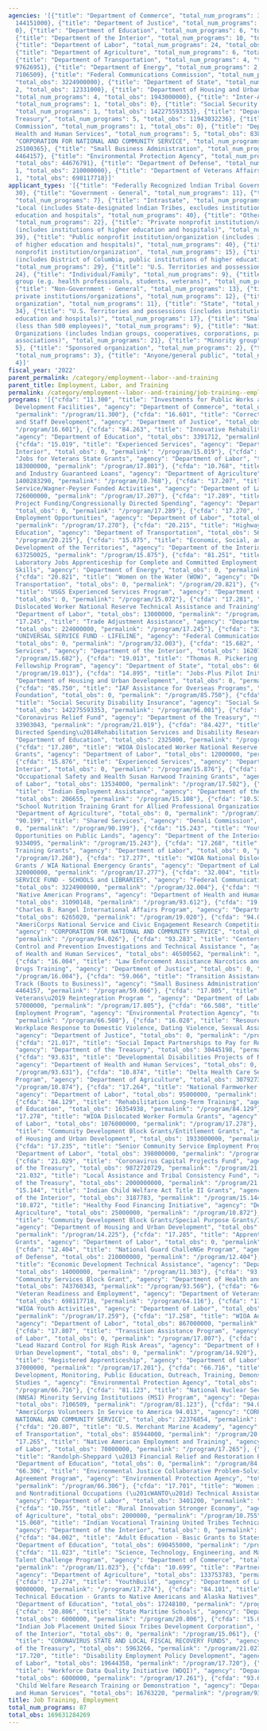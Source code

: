 ```yaml
---
agencies: '[{"title": "Department of Commerce", "total_num_programs": 3, "total_obs":
  144151000}, {"title": "Department of Justice", "total_num_programs": 3, "total_obs":
  0}, {"title": "Department of Education", "total_num_programs": 6, "total_obs": 729774750},
  {"title": "Department of the Interior", "total_num_programs": 10, "total_obs": 651599262},
  {"title": "Department of Labor", "total_num_programs": 24, "total_obs": 5217579558},
  {"title": "Department of Agriculture", "total_num_programs": 6, "total_obs": 1564116346},
  {"title": "Department of Transportation", "total_num_programs": 4, "total_obs":
  97626951}, {"title": "Department of Energy", "total_num_programs": 2, "total_obs":
  7106509}, {"title": "Federal Communications Commission", "total_num_programs": 2,
  "total_obs": 3224900000}, {"title": "Department of State", "total_num_programs":
  2, "total_obs": 12331000}, {"title": "Department of Housing and Urban Development",
  "total_num_programs": 4, "total_obs": 1943000000}, {"title": "Inter-American Foundation",
  "total_num_programs": 1, "total_obs": 0}, {"title": "Social Security Administration",
  "total_num_programs": 1, "total_obs": 142275593353}, {"title": "Department of the
  Treasury", "total_num_programs": 5, "total_obs": 11943032236}, {"title": "Denali
  Commission", "total_num_programs": 1, "total_obs": 0}, {"title": "Department of
  Health and Human Services", "total_num_programs": 5, "total_obs": 838114273}, {"title":
  "CORPORATION FOR NATIONAL AND COMMUNITY SERVICE", "total_num_programs": 2, "total_obs":
  25100365}, {"title": "Small Business Administration", "total_num_programs": 1, "total_obs":
  4464157}, {"title": "Environmental Protection Agency", "total_num_programs": 3,
  "total_obs": 44676791}, {"title": "Department of Defense", "total_num_programs":
  1, "total_obs": 210000000}, {"title": "Department of Veterans Affairs", "total_num_programs":
  1, "total_obs": 698117718}]'
applicant_types: '[{"title": "Federally Recognized lndian Tribal Governments", "total_num_programs":
  30}, {"title": "Government - General", "total_num_programs": 11}, {"title": "Interstate",
  "total_num_programs": 7}, {"title": "Intrastate", "total_num_programs": 7}, {"title":
  "Local (includes State-designated lndian Tribes, excludes institutions of higher
  education and hospitals", "total_num_programs": 40}, {"title": "Other public institution/organization",
  "total_num_programs": 22}, {"title": "Private nonprofit institution/organization
  (includes institutions of higher education and hospitals)", "total_num_programs":
  39}, {"title": "Public nonprofit institution/organization (includes institutions
  of higher education and hospitals)", "total_num_programs": 40}, {"title": "Quasi-public
  nonprofit institution/organization", "total_num_programs": 15}, {"title": "State
  (includes District of Columbia, public institutions of higher education and hospitals)",
  "total_num_programs": 29}, {"title": "U.S. Territories and possessions", "total_num_programs":
  24}, {"title": "Individual/Family", "total_num_programs": 9}, {"title": "Specialized
  group (e.g. health professionals, students, veterans)", "total_num_programs": 5},
  {"title": "Non-Government - General", "total_num_programs": 13}, {"title": "Other
  private institutions/organizations", "total_num_programs": 12}, {"title": "Profit
  organization", "total_num_programs": 11}, {"title": "State", "total_num_programs":
  34}, {"title": "U.S. Territories and possessions (includes institutions of higher
  education and hospitals)", "total_num_programs": 17}, {"title": "Small business
  (less than 500 employees)", "total_num_programs": 9}, {"title": "Native American
  Organizations (includes lndian groups, cooperatives, corporations, partnerships,
  associations)", "total_num_programs": 21}, {"title": "Minority group", "total_num_programs":
  5}, {"title": "Sponsored organization", "total_num_programs": 2}, {"title": "Federal",
  "total_num_programs": 3}, {"title": "Anyone/general public", "total_num_programs":
  4}]'
fiscal_year: '2022'
parent_permalink: /category/employment--labor--and-training
parent_title: Employment, Labor, and Training
permalink: /category/employment--labor--and-training/job-training--employment
programs: '[{"cfda": "11.300", "title": "Investments for Public Works and Economic
  Development Facilities", "agency": "Department of Commerce", "total_obs": 128151000,
  "permalink": "/program/11.300"}, {"cfda": "16.601", "title": "Corrections Training
  and Staff Development", "agency": "Department of Justice", "total_obs": 0, "permalink":
  "/program/16.601"}, {"cfda": "84.263", "title": "Innovative Rehabilitation Training",
  "agency": "Department of Education", "total_obs": 3391712, "permalink": "/program/84.263"},
  {"cfda": "15.019", "title": "Experienced Services", "agency": "Department of the
  Interior", "total_obs": 0, "permalink": "/program/15.019"}, {"cfda": "17.801", "title":
  "Jobs for Veterans State Grants", "agency": "Department of Labor", "total_obs":
  183000000, "permalink": "/program/17.801"}, {"cfda": "10.768", "title": "Business
  and Industry Guaranteed Loans", "agency": "Department of Agriculture", "total_obs":
  1400283290, "permalink": "/program/10.768"}, {"cfda": "17.207", "title": "Employment
  Service/Wagner-Peyser Funded Activities", "agency": "Department of Labor", "total_obs":
  726000000, "permalink": "/program/17.207"}, {"cfda": "17.289", "title": "Community
  Project Funding/Congressionally Directed Spending", "agency": "Department of Labor",
  "total_obs": 0, "permalink": "/program/17.289"}, {"cfda": "17.270", "title": "Reentry
  Employment Opportunities", "agency": "Department of Labor", "total_obs": 94000000,
  "permalink": "/program/17.270"}, {"cfda": "20.215", "title": "Highway Training and
  Education", "agency": "Department of Transportation", "total_obs": 5682951, "permalink":
  "/program/20.215"}, {"cfda": "15.875", "title": "Economic, Social, and Political
  Development of the Territories", "agency": "Department of the Interior", "total_obs":
  637250025, "permalink": "/program/15.875"}, {"cfda": "81.251", "title": "National
  Laboratory Jobs Apprenticeship for Complete and Committed Employment for Specialized
  Skills", "agency": "Department of Energy", "total_obs": 0, "permalink": "/program/81.251"},
  {"cfda": "20.821", "title": "Women on the Water (WOW)", "agency": "Department of
  Transportation", "total_obs": 0, "permalink": "/program/20.821"}, {"cfda": "15.072",
  "title": "USGS Experienced Services Program", "agency": "Department of the Interior",
  "total_obs": 0, "permalink": "/program/15.072"}, {"cfda": "17.281", "title": "WIOA
  Dislocated Worker National Reserve Technical Assistance and Training", "agency":
  "Department of Labor", "total_obs": 13000000, "permalink": "/program/17.281"}, {"cfda":
  "17.245", "title": "Trade Adjustment Assistance", "agency": "Department of Labor",
  "total_obs": 224000000, "permalink": "/program/17.245"}, {"cfda": "32.003", "title":
  "UNIVERSAL SERVICE FUND - LIFELINE", "agency": "Federal Communications Commission",
  "total_obs": 0, "permalink": "/program/32.003"}, {"cfda": "15.682", "title": "Experienced
  Services", "agency": "Department of the Interior", "total_obs": 1620704, "permalink":
  "/program/15.682"}, {"cfda": "19.013", "title": "Thomas R. Pickering Foreign Affairs
  Fellowship Program", "agency": "Department of State", "total_obs": 6065980, "permalink":
  "/program/19.013"}, {"cfda": "14.895", "title": "Jobs-Plus Pilot Initiative", "agency":
  "Department of Housing and Urban Development", "total_obs": 0, "permalink": "/program/14.895"},
  {"cfda": "85.750", "title": "IAF Assistance for Overseas Programs", "agency": "Inter-American
  Foundation", "total_obs": 0, "permalink": "/program/85.750"}, {"cfda": "96.001",
  "title": "Social Security Disability Insurance", "agency": "Social Security Administration",
  "total_obs": 142275593353, "permalink": "/program/96.001"}, {"cfda": "21.019", "title":
  "Coronavirus Relief Fund", "agency": "Department of the Treasury", "total_obs":
  33903043, "permalink": "/program/21.019"}, {"cfda": "84.427", "title": "Congressionally
  Directed Spending\u2014Rehabilitation Services and Disability Research", "agency":
  "Department of Education", "total_obs": 2325000, "permalink": "/program/84.427"},
  {"cfda": "17.280", "title": "WIOA Dislocated Worker National Reserve Demonstration
  Grants", "agency": "Department of Labor", "total_obs": 12000000, "permalink": "/program/17.280"},
  {"cfda": "15.876", "title": "Experienced Services", "agency": "Department of the
  Interior", "total_obs": 0, "permalink": "/program/15.876"}, {"cfda": "17.502", "title":
  "Occupational Safety and Health Susan Harwood Training Grants", "agency": "Department
  of Labor", "total_obs": 13534000, "permalink": "/program/17.502"}, {"cfda": "15.108",
  "title": "Indian Employment Assistance", "agency": "Department of the Interior",
  "total_obs": 206655, "permalink": "/program/15.108"}, {"cfda": "10.532", "title":
  "School Nutrition Training Grant for Allied Professional Organizations", "agency":
  "Department of Agriculture", "total_obs": 0, "permalink": "/program/10.532"}, {"cfda":
  "90.199", "title": "Shared Services", "agency": "Denali Commission", "total_obs":
  0, "permalink": "/program/90.199"}, {"cfda": "15.243", "title": "Youth Conservation
  Opportunities on Public Lands", "agency": "Department of the Interior", "total_obs":
  9334095, "permalink": "/program/15.243"}, {"cfda": "17.268", "title": "H-1B Job
  Training Grants", "agency": "Department of Labor", "total_obs": 0, "permalink":
  "/program/17.268"}, {"cfda": "17.277", "title": "WIOA National Dislocated Worker
  Grants / WIA National Emergency Grants", "agency": "Department of Labor", "total_obs":
  320000000, "permalink": "/program/17.277"}, {"cfda": "32.004", "title": "UNIVERSAL
  SERVICE FUND - SCHOOLS and LIBRARIES", "agency": "Federal Communications Commission",
  "total_obs": 3224900000, "permalink": "/program/32.004"}, {"cfda": "93.612", "title":
  "Native American Programs", "agency": "Department of Health and Human Services",
  "total_obs": 31090148, "permalink": "/program/93.612"}, {"cfda": "19.020", "title":
  "Charles B. Rangel International Affairs Program", "agency": "Department of State",
  "total_obs": 6265020, "permalink": "/program/19.020"}, {"cfda": "94.026", "title":
  "AmeriCorps National Service and Civic Engagement Research Competition 94.026",
  "agency": "CORPORATION FOR NATIONAL AND COMMUNITY SERVICE", "total_obs": 2723511,
  "permalink": "/program/94.026"}, {"cfda": "93.283", "title": "Centers for Disease
  Control and Prevention Investigations and Technical Assistance ", "agency": "Department
  of Health and Human Services", "total_obs": 46500562, "permalink": "/program/93.283"},
  {"cfda": "16.004", "title": "Law Enforcement Assistance Narcotics and Dangerous
  Drugs Training", "agency": "Department of Justice", "total_obs": 0, "permalink":
  "/program/16.004"}, {"cfda": "59.066", "title": "Transition Assistance \u2013 Entrepreneurship
  Track (Boots to Business)", "agency": "Small Business Administration", "total_obs":
  4464157, "permalink": "/program/59.066"}, {"cfda": "17.805", "title": "Homeless
  Veterans\u2019 Reintegration Program ", "agency": "Department of Labor", "total_obs":
  57000000, "permalink": "/program/17.805"}, {"cfda": "66.508", "title": "Senior Environmental
  Employment Program", "agency": "Environmental Protection Agency", "total_obs": 34257787,
  "permalink": "/program/66.508"}, {"cfda": "16.028", "title": "Resource Center on
  Workplace Response to Domestic Violence, Dating Violence, Sexual Assault, and Stalking",
  "agency": "Department of Justice", "total_obs": 0, "permalink": "/program/16.028"},
  {"cfda": "21.017", "title": "Social Impact Partnerships to Pay for Results Act (SIPPRA)",
  "agency": "Department of the Treasury", "total_obs": 30445198, "permalink": "/program/21.017"},
  {"cfda": "93.631", "title": "Developmental Disabilities Projects of National Significance",
  "agency": "Department of Health and Human Services", "total_obs": 0, "permalink":
  "/program/93.631"}, {"cfda": "10.874", "title": "Delta Health Care Services Grant
  Program", "agency": "Department of Agriculture", "total_obs": 3079273, "permalink":
  "/program/10.874"}, {"cfda": "17.264", "title": "National Farmworker Jobs Program",
  "agency": "Department of Labor", "total_obs": 95000000, "permalink": "/program/17.264"},
  {"cfda": "84.129", "title": "Rehabilitation Long-Term Training", "agency": "Department
  of Education", "total_obs": 16354938, "permalink": "/program/84.129"}, {"cfda":
  "17.278", "title": "WIOA Dislocated Worker Formula Grants", "agency": "Department
  of Labor", "total_obs": 1076000000, "permalink": "/program/17.278"}, {"cfda": "14.218",
  "title": "Community Development Block Grants/Entitlement Grants", "agency": "Department
  of Housing and Urban Development", "total_obs": 1933000000, "permalink": "/program/14.218"},
  {"cfda": "17.235", "title": "Senior Community Service Employment Program", "agency":
  "Department of Labor", "total_obs": 398000000, "permalink": "/program/17.235"},
  {"cfda": "21.029", "title": "Coronavirus Capital Projects Fund", "agency": "Department
  of the Treasury", "total_obs": 9872720729, "permalink": "/program/21.029"}, {"cfda":
  "21.032", "title": "Local Assistance and Tribal Consistency Fund", "agency": "Department
  of the Treasury", "total_obs": 2000000000, "permalink": "/program/21.032"}, {"cfda":
  "15.144", "title": "Indian Child Welfare Act Title II Grants", "agency": "Department
  of the Interior", "total_obs": 3187783, "permalink": "/program/15.144"}, {"cfda":
  "10.872", "title": "Healthy Food Financing Initiative", "agency": "Department of
  Agriculture", "total_obs": 25000000, "permalink": "/program/10.872"}, {"cfda": "14.225",
  "title": "Community Development Block Grants/Special Purpose Grants/Insular Areas",
  "agency": "Department of Housing and Urban Development", "total_obs": 10000000,
  "permalink": "/program/14.225"}, {"cfda": "17.285", "title": "Apprenticeship USA
  Grants", "agency": "Department of Labor", "total_obs": 0, "permalink": "/program/17.285"},
  {"cfda": "12.404", "title": "National Guard ChalleNGe Program", "agency": "Department
  of Defense", "total_obs": 210000000, "permalink": "/program/12.404"}, {"cfda": "11.303",
  "title": "Economic Development Technical Assistance", "agency": "Department of Commerce",
  "total_obs": 14000000, "permalink": "/program/11.303"}, {"cfda": "93.569", "title":
  "Community Services Block Grant", "agency": "Department of Health and Human Services",
  "total_obs": 743760343, "permalink": "/program/93.569"}, {"cfda": "64.116", "title":
  "Veteran Readiness and Employment", "agency": "Department of Veterans Affairs",
  "total_obs": 698117718, "permalink": "/program/64.116"}, {"cfda": "17.259", "title":
  "WIOA Youth Activities", "agency": "Department of Labor", "total_obs": 913000000,
  "permalink": "/program/17.259"}, {"cfda": "17.258", "title": "WIOA Adult Program",
  "agency": "Department of Labor", "total_obs": 867000000, "permalink": "/program/17.258"},
  {"cfda": "17.807", "title": "Transition Assistance Program", "agency": "Department
  of Labor", "total_obs": 0, "permalink": "/program/17.807"}, {"cfda": "14.920", "title":
  "Lead Hazard Control for High Risk Areas", "agency": "Department of Housing and
  Urban Development", "total_obs": 0, "permalink": "/program/14.920"}, {"cfda": "17.201",
  "title": "Registered Apprenticeship", "agency": "Department of Labor", "total_obs":
  37000000, "permalink": "/program/17.201"}, {"cfda": "66.716", "title": "Research,
  Development, Monitoring, Public Education, Outreach, Training, Demonstrations, and
  Studies ", "agency": "Environmental Protection Agency", "total_obs": 3700000, "permalink":
  "/program/66.716"}, {"cfda": "81.123", "title": "National Nuclear Security Administration
  (NNSA) Minority Serving Institutions (MSI) Program", "agency": "Department of Energy",
  "total_obs": 7106509, "permalink": "/program/81.123"}, {"cfda": "94.013", "title":
  "AmeriCorps Volunteers In Service to America 94.013", "agency": "CORPORATION FOR
  NATIONAL AND COMMUNITY SERVICE", "total_obs": 22376854, "permalink": "/program/94.013"},
  {"cfda": "20.807", "title": "U.S. Merchant Marine Academy", "agency": "Department
  of Transportation", "total_obs": 85944000, "permalink": "/program/20.807"}, {"cfda":
  "17.265", "title": "Native American Employment and Training", "agency": "Department
  of Labor", "total_obs": 70000000, "permalink": "/program/17.265"}, {"cfda": "84.426",
  "title": "Randolph-Sheppard \u2013 Financial Relief and Restoration Payments", "agency":
  "Department of Education", "total_obs": 0, "permalink": "/program/84.426"}, {"cfda":
  "66.306", "title": "Environmental Justice Collaborative Problem-Solving Cooperative
  Agreement Program", "agency": "Environmental Protection Agency", "total_obs": 6719004,
  "permalink": "/program/66.306"}, {"cfda": "17.701", "title": "Women in Apprenticeship
  and Nontraditional Occupations (\u201cWANTO\u201d) Technical Assistance Grant Program",
  "agency": "Department of Labor", "total_obs": 3401200, "permalink": "/program/17.701"},
  {"cfda": "10.755", "title": "Rural Innovation Stronger Economy", "agency": "Department
  of Agriculture", "total_obs": 2000000, "permalink": "/program/10.755"}, {"cfda":
  "15.060", "title": "Indian Vocational Training United Tribes Technical College",
  "agency": "Department of the Interior", "total_obs": 0, "permalink": "/program/15.060"},
  {"cfda": "84.002", "title": "Adult Education - Basic Grants to States", "agency":
  "Department of Education", "total_obs": 690455000, "permalink": "/program/84.002"},
  {"cfda": "11.023", "title": "Science, Technology, Engineering, and Mathematics (STEM)
  Talent Challenge Program", "agency": "Department of Commerce", "total_obs": 2000000,
  "permalink": "/program/11.023"}, {"cfda": "10.699", "title": "Partnership Agreements",
  "agency": "Department of Agriculture", "total_obs": 133753783, "permalink": "/program/10.699"},
  {"cfda": "17.274", "title": "YouthBuild", "agency": "Department of Labor", "total_obs":
  90000000, "permalink": "/program/17.274"}, {"cfda": "84.101", "title": "Career and
  Technical Education - Grants to Native Americans and Alaska Natives", "agency":
  "Department of Education", "total_obs": 17248100, "permalink": "/program/84.101"},
  {"cfda": "20.806", "title": "State Maritime Schools", "agency": "Department of Transportation",
  "total_obs": 6000000, "permalink": "/program/20.806"}, {"cfda": "15.061", "title":
  "Indian Job Placement United Sioux Tribes Development Corporation", "agency": "Department
  of the Interior", "total_obs": 0, "permalink": "/program/15.061"}, {"cfda": "21.027",
  "title": "CORONAVIRUS STATE AND LOCAL FISCAL RECOVERY FUNDS", "agency": "Department
  of the Treasury", "total_obs": 5963266, "permalink": "/program/21.027"}, {"cfda":
  "17.720", "title": "Disability Employment Policy Development", "agency": "Department
  of Labor", "total_obs": 19644358, "permalink": "/program/17.720"}, {"cfda": "17.261",
  "title": "Workforce Data Quality Initiative (WDQI)", "agency": "Department of Labor",
  "total_obs": 6000000, "permalink": "/program/17.261"}, {"cfda": "93.648", "title":
  "Child Welfare Research Training or Demonstration ", "agency": "Department of Health
  and Human Services", "total_obs": 16763220, "permalink": "/program/93.648"}]'
title: Job Training, Employment
total_num_programs: 87
total_obs: 169631284269
---
```

